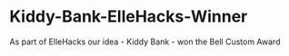 # Kiddy-Bank-ElleHacks-Winner
As part of ElleHacks our idea - Kiddy Bank - won the Bell Custom Award
